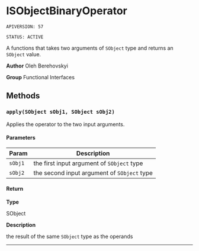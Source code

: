 # ISObjectBinaryOperator

`APIVERSION: 57`

`STATUS: ACTIVE`

A functions that takes two arguments of `SObject` type and returns an `SObject` value.


**Author** Oleh Berehovskyi


**Group** Functional Interfaces

## Methods
### `apply(SObject sObj1, SObject sObj2)`

Applies the operator to the two input arguments.

#### Parameters
|Param|Description|
|---|---|
|`sObj1`|the first input argument of `SObject` type|
|`sObj2`|the second input argument of `SObject` type|

#### Return

**Type**

SObject

**Description**

the result of the same `SObject` type as the operands

---

